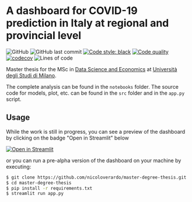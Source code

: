 
# A dashboard for COVID-19 prediction in Italy at regional and provincial level

![GitHub](https://img.shields.io/github/license/nicoloverardo/master-degree-thesis)
![GitHub last commit](https://img.shields.io/github/last-commit/nicoloverardo/master-degree-thesis)
[![Code style: black](https://img.shields.io/badge/code%20style-black-000000.svg)](https://github.com/psf/black)
[![Code quality](https://www.codefactor.io/repository/github/nicoloverardo/master-degree-thesis/badge)](https://www.codefactor.io/repository/github/nicoloverardo/master-degree-thesis)
[![codecov](https://codecov.io/gh/nicoloverardo/master-degree-thesis/branch/main/graph/badge.svg?token=RM6S1PCAGR)](https://codecov.io/gh/nicoloverardo/master-degree-thesis)
![Lines of code](https://img.shields.io/tokei/lines/github/nicoloverardo/master-degree-thesis)



Master thesis for the MSc in [Data Science and Economics](https://dse.cdl.unimi.it/en) at [Università degli Studi di Milano](https://www.unimi.it/en).

The complete analysis can be found in the `notebooks` folder. The source code for models, plot, etc. can be found in the `src` folder and in the `app.py` script.


## Usage
While the work is still in progress, you can see a preview of the dashboard by clicking on the badge "Open in Streamlit" below

[![Open in Streamlit](https://static.streamlit.io/badges/streamlit_badge_black_white.svg)](https://dse-thesis-verardo.herokuapp.com/)

or you can run a pre-alpha version of the dashboard on your machine by executing:
```bash
$ git clone https://github.com/nicoloverardo/master-degree-thesis.git
$ cd master-degree-thesis
$ pip install -r requirements.txt
$ streamlit run app.py
```
